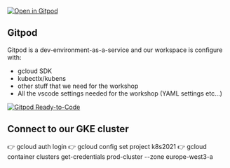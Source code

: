 [![Open in Gitpod](https://gitpod.io/button/open-in-gitpod.svg)](https://gitpod.io/#https://github.com/nordineb/k8s2020/tree/master/into-kubernetes)

## Gitpod

Gitpod is a dev-environment-as-a-service and our workspace is configure with:
* gcloud SDK
* kubectlx/kubens
* other stuff that we need for the workshop
* All the vscode settings needed for the workshop (YAML settings etc...) 

[![Gitpod Ready-to-Code](https://img.shields.io/badge/Gitpod-ready--to--code-blue?logo=gitpod)](https://gitpod.io/#https://github.com/<your-org>/<your-project>)

## Connect to our GKE cluster 
👉 gcloud auth login
👉 gcloud config set project k8s2021
👉 gcloud container clusters get-credentials prod-cluster --zone europe-west3-a